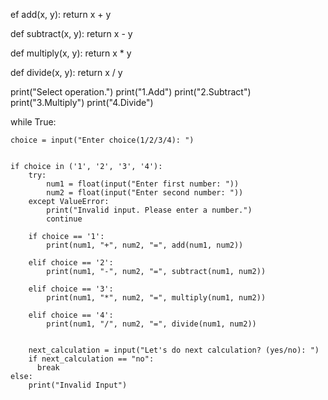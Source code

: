 ef add(x, y):
    return x + y

def subtract(x, y):
    return x - y

def multiply(x, y):
    return x * y

def divide(x, y):
    return x / y


print("Select operation.")
print("1.Add")
print("2.Subtract")
print("3.Multiply")
print("4.Divide")

while True:
    
    choice = input("Enter choice(1/2/3/4): ")

    
    if choice in ('1', '2', '3', '4'):
        try:
            num1 = float(input("Enter first number: "))
            num2 = float(input("Enter second number: "))
        except ValueError:
            print("Invalid input. Please enter a number.")
            continue

        if choice == '1':
            print(num1, "+", num2, "=", add(num1, num2))

        elif choice == '2':
            print(num1, "-", num2, "=", subtract(num1, num2))

        elif choice == '3':
            print(num1, "*", num2, "=", multiply(num1, num2))

        elif choice == '4':
            print(num1, "/", num2, "=", divide(num1, num2))
            
            
        next_calculation = input("Let's do next calculation? (yes/no): ")
        if next_calculation == "no":
          break
    else:
        print("Invalid Input")








